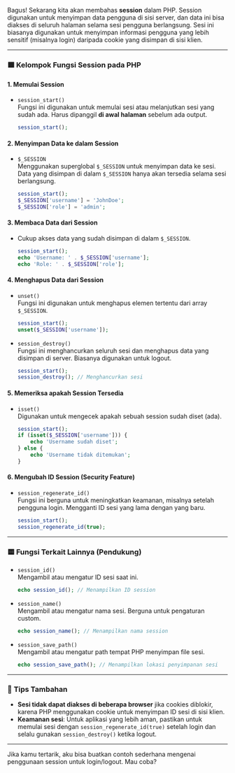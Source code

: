 Bagus! Sekarang kita akan membahas **session** dalam PHP. Session digunakan untuk menyimpan data pengguna di sisi server, dan data ini bisa diakses di seluruh halaman selama sesi pengguna berlangsung. Sesi ini biasanya digunakan untuk menyimpan informasi pengguna yang lebih sensitif (misalnya login) daripada cookie yang disimpan di sisi klien.

---

### 🟩 **Kelompok Fungsi Session pada PHP**

#### 1. **Memulai Session**
- `session_start()`  
  Fungsi ini digunakan untuk memulai sesi atau melanjutkan sesi yang sudah ada. Harus dipanggil **di awal halaman** sebelum ada output.

  ```php
  session_start();
  ```

#### 2. **Menyimpan Data ke dalam Session**
- `$_SESSION`  
  Menggunakan superglobal `$_SESSION` untuk menyimpan data ke sesi. Data yang disimpan di dalam `$_SESSION` hanya akan tersedia selama sesi berlangsung.

  ```php
  session_start();
  $_SESSION['username'] = 'JohnDoe';
  $_SESSION['role'] = 'admin';
  ```

#### 3. **Membaca Data dari Session**
- Cukup akses data yang sudah disimpan di dalam `$_SESSION`.

  ```php
  session_start();
  echo 'Username: ' . $_SESSION['username'];
  echo 'Role: ' . $_SESSION['role'];
  ```

#### 4. **Menghapus Data dari Session**
- `unset()`  
  Fungsi ini digunakan untuk menghapus elemen tertentu dari array `$_SESSION`.

  ```php
  session_start();
  unset($_SESSION['username']);
  ```

- `session_destroy()`  
  Fungsi ini menghancurkan seluruh sesi dan menghapus data yang disimpan di server. Biasanya digunakan untuk logout.

  ```php
  session_start();
  session_destroy(); // Menghancurkan sesi
  ```

#### 5. **Memeriksa apakah Session Tersedia**
- `isset()`  
  Digunakan untuk mengecek apakah sebuah session sudah diset (ada).

  ```php
  session_start();
  if (isset($_SESSION['username'])) {
      echo 'Username sudah diset';
  } else {
      echo 'Username tidak ditemukan';
  }
  ```

#### 6. **Mengubah ID Session (Security Feature)**
- `session_regenerate_id()`  
  Fungsi ini berguna untuk meningkatkan keamanan, misalnya setelah pengguna login. Mengganti ID sesi yang lama dengan yang baru.

  ```php
  session_start();
  session_regenerate_id(true);
  ```

---

### 🟨 **Fungsi Terkait Lainnya (Pendukung)**

- `session_id()`  
  Mengambil atau mengatur ID sesi saat ini.

  ```php
  echo session_id(); // Menampilkan ID session
  ```

- `session_name()`  
  Mengambil atau mengatur nama sesi. Berguna untuk pengaturan custom.

  ```php
  echo session_name(); // Menampilkan nama session
  ```

- `session_save_path()`  
  Mengambil atau mengatur path tempat PHP menyimpan file sesi.

  ```php
  echo session_save_path(); // Menampilkan lokasi penyimpanan sesi
  ```

---

### 🧠 **Tips Tambahan**
- **Sesi tidak dapat diakses di beberapa browser** jika cookies diblokir, karena PHP menggunakan cookie untuk menyimpan ID sesi di sisi klien.
- **Keamanan sesi**: Untuk aplikasi yang lebih aman, pastikan untuk memulai sesi dengan `session_regenerate_id(true)` setelah login dan selalu gunakan `session_destroy()` ketika logout.

---

Jika kamu tertarik, aku bisa buatkan contoh sederhana mengenai penggunaan session untuk login/logout. Mau coba?